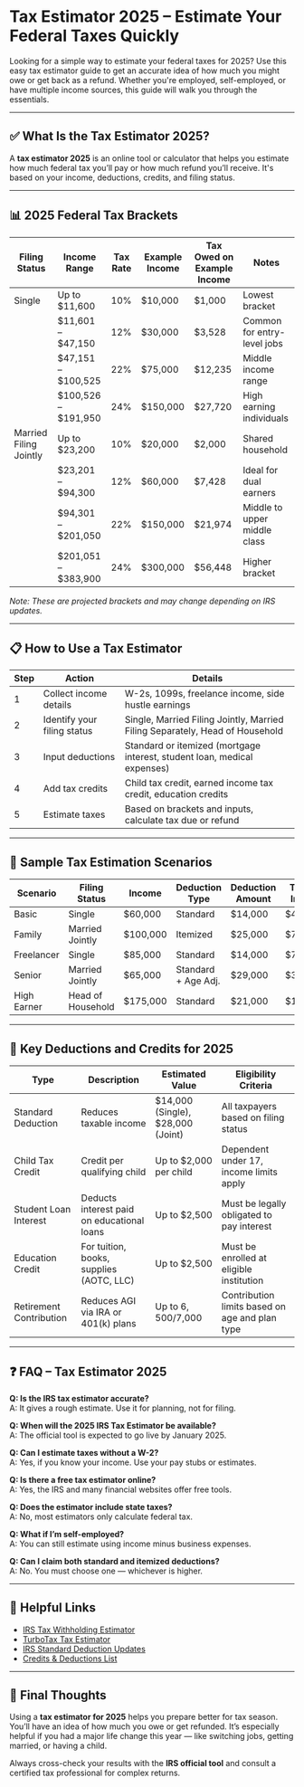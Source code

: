 
# Tax Estimator 2025 – Estimate Your Federal Taxes Quickly

Looking for a simple way to estimate your federal taxes for 2025? Use this easy tax estimator guide to get an accurate idea of how much you might owe or get back as a refund. Whether you're employed, self-employed, or have multiple income sources, this guide will walk you through the essentials.

---

## ✅ What Is the Tax Estimator 2025?

A **tax estimator 2025** is an online tool or calculator that helps you estimate how much federal tax you’ll pay or how much refund you’ll receive. It's based on your income, deductions, credits, and filing status.

---

## 📊 2025 Federal Tax Brackets

| Filing Status           | Income Range               | Tax Rate | Example Income | Tax Owed on Example Income | Notes                        |
|-------------------------|----------------------------|----------|----------------|-----------------------------|------------------------------|
| Single                  | Up to $11,600              | 10%      | $10,000        | $1,000                      | Lowest bracket               |
|                         | $11,601 – $47,150          | 12%      | $30,000        | $3,528                      | Common for entry-level jobs  |
|                         | $47,151 – $100,525         | 22%      | $75,000        | $12,235                     | Middle income range          |
|                         | $100,526 – $191,950        | 24%      | $150,000       | $27,720                     | High earning individuals     |
| Married Filing Jointly | Up to $23,200              | 10%      | $20,000        | $2,000                      | Shared household             |
|                         | $23,201 – $94,300          | 12%      | $60,000        | $7,428                      | Ideal for dual earners       |
|                         | $94,301 – $201,050         | 22%      | $150,000       | $21,974                     | Middle to upper middle class |
|                         | $201,051 – $383,900        | 24%      | $300,000       | $56,448                     | Higher bracket               |

*Note: These are projected brackets and may change depending on IRS updates.*

---

## 📋 How to Use a Tax Estimator

| Step | Action                            | Details                                                                 |
|------|-----------------------------------|-------------------------------------------------------------------------|
| 1    | Collect income details            | W-2s, 1099s, freelance income, side hustle earnings                     |
| 2    | Identify your filing status       | Single, Married Filing Jointly, Married Filing Separately, Head of Household |
| 3    | Input deductions                  | Standard or itemized (mortgage interest, student loan, medical expenses) |
| 4    | Add tax credits                   | Child tax credit, earned income tax credit, education credits           |
| 5    | Estimate taxes                    | Based on brackets and inputs, calculate tax due or refund               |

---

## 🧮 Sample Tax Estimation Scenarios

| Scenario   | Filing Status      | Income   | Deduction Type     | Deduction Amount | Taxable Income | Estimated Tax |
|------------|--------------------|----------|---------------------|------------------|----------------|----------------|
| Basic      | Single             | $60,000  | Standard            | $14,000          | $46,000        | ~$6,500        |
| Family     | Married Jointly    | $100,000 | Itemized            | $25,000          | $75,000        | ~$10,400       |
| Freelancer | Single             | $85,000  | Standard            | $14,000          | $71,000        | ~$11,300       |
| Senior     | Married Jointly    | $65,000  | Standard + Age Adj. | $29,000          | $36,000        | ~$4,200        |
| High Earner| Head of Household  | $175,000 | Standard            | $21,000          | $154,000       | ~$32,600       |

---

## 📌 Key Deductions and Credits for 2025

| Type                  | Description                                     | Estimated Value            | Eligibility Criteria                            |
|-----------------------|-------------------------------------------------|----------------------------|--------------------------------------------------|
| Standard Deduction    | Reduces taxable income                          | $14,000 (Single), $28,000 (Joint) | All taxpayers based on filing status         |
| Child Tax Credit      | Credit per qualifying child                     | Up to $2,000 per child     | Dependent under 17, income limits apply          |
| Student Loan Interest | Deducts interest paid on educational loans      | Up to $2,500               | Must be legally obligated to pay interest        |
| Education Credit      | For tuition, books, supplies (AOTC, LLC)        | Up to $2,500               | Must be enrolled at eligible institution         |
| Retirement Contribution| Reduces AGI via IRA or 401(k) plans            | Up to $6,500/$7,000        | Contribution limits based on age and plan type   |

---

## ❓ FAQ – Tax Estimator 2025

**Q: Is the IRS tax estimator accurate?**  
A: It gives a rough estimate. Use it for planning, not for filing.

**Q: When will the 2025 IRS Tax Estimator be available?**  
A: The official tool is expected to go live by January 2025.

**Q: Can I estimate taxes without a W-2?**  
A: Yes, if you know your income. Use your pay stubs or estimates.

**Q: Is there a free tax estimator online?**  
A: Yes, the IRS and many financial websites offer free tools.

**Q: Does the estimator include state taxes?**  
A: No, most estimators only calculate federal tax.

**Q: What if I’m self-employed?**  
A: You can still estimate using income minus business expenses.

**Q: Can I claim both standard and itemized deductions?**  
A: No. You must choose one — whichever is higher.

---

## 🔗 Helpful Links

- [IRS Tax Withholding Estimator](https://www.irs.gov/individuals/tax-withholding-estimator)
- [TurboTax Tax Estimator](https://turbotax.intuit.com/tax-tools/calculators/taxcaster/)
- [IRS Standard Deduction Updates](https://www.irs.gov/newsroom/irs-provides-tax-inflation-adjustments-for-tax-year-2025)
- [Credits & Deductions List](https://www.irs.gov/credits-deductions-for-individuals)

---

## 📌 Final Thoughts

Using a **tax estimator for 2025** helps you prepare better for tax season. You’ll have an idea of how much you owe or get refunded. It’s especially helpful if you had a major life change this year — like switching jobs, getting married, or having a child.

Always cross-check your results with the **IRS official tool** and consult a certified tax professional for complex returns.

